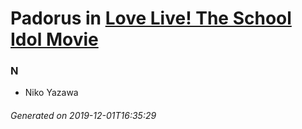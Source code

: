 # Padorus in [Love Live! The School Idol Movie](https://myanimelist.net/anime/24997/Love_Live_The_School_Idol_Movie)

### N
* Niko Yazawa

###### Generated on 2019-12-01T16:35:29
